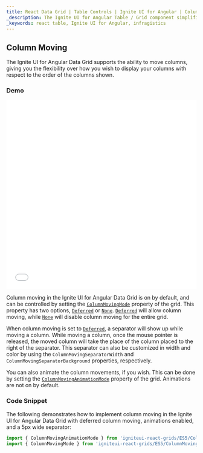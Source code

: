 ```yaml
---
title: React Data Grid | Table Controls | Ignite UI for Angular | Column Types | Infragistics 
_description: The Ignite UI for Angular Table / Grid component simplifies the complexities of the grid domain into manageable API so that a user can bind a collection of data.
_keywords: react table, Ignite UI for Angular, infragistics
---
```


## Column Moving

The Ignite UI for Angular Data Grid supports the ability to move columns, giving you the flexibility over how you wish to display your columns with respect to the order of the columns shown.

### Demo

<div class="sample-container loading" style="height: 500px">
    <iframe id="live-grid-overview-sample-iframe" src='{environment:demosBaseUrl}/grids/data-grid-column-moving' width="100%" height="100%" seamless frameBorder="0" onload="onXPlatSampleIframeContentLoaded(this);"></iframe>
</div>

<div class="divider--half"></div>

Column moving in the Ignite UI for Angular Data Grid is on by default, and can be controlled by setting the [`ColumnMovingMode`](/products/ignite-ui-angular/api/docs/typescript/latest/enums/columnmovingmode.html) property of the grid. This property has two options, [`Deferred`](/products/ignite-ui-angular/api/docs/typescript/latest/enums/columnmovingmode.html#deferred) or [`None`](/products/ignite-ui-angular/api/docs/typescript/latest/enums/columnmovingmode.html#none). [`Deferred`](/products/ignite-ui-angular/api/docs/typescript/latest/enums/columnmovingmode.html#deferred) will allow column moving, while [`None`](/products/ignite-ui-angular/api/docs/typescript/latest/enums/columnmovingmode.html#none) will disable column moving for the entire grid.

When column moving is set to [`Deferred`](/products/ignite-ui-angular/api/docs/typescript/latest/enums/columnmovingmode.html#deferred), a separator will show up while moving a column. While moving a column, once the mouse pointer is released, the moved column will take the place of the column placed to the right of the separator. This separator can also be customized in width and color by using the `ColumnMovingSeparatorWidth` and `ColumnMovingSeparatorBackground` properties, respectively.

You can also animate the column movements, if you wish. This can be done by setting the [`ColumnMovingAnimationMode`](/products/ignite-ui-angular/api/docs/typescript/latest/enums/columnmovinganimationmode.html) property of the grid. Animations are not on by default.

### Code Snippet

The following demonstrates how to implement column moving in the Ignite UI for Angular Data Grid with deferred column moving, animations enabled, and a 5px wide separator:

```ts
import { ColumnMovingAnimationMode } from 'igniteui-react-grids/ES5/ColumnMovingAnimationMode';
import { ColumnMovingMode } from 'igniteui-react-grids/ES5/ColumnMovingMode';
```
